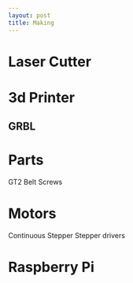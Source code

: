```yaml
---
layout: post
title: Making
---
```


# Laser Cutter

# 3d Printer

## GRBL


# Parts
GT2 Belt
Screws



# Motors
Continuous
Stepper
Stepper drivers


# Raspberry Pi



